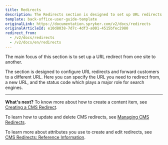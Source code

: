 ```yaml
---
title: Redirects
description: The Redirects section is designed to set up URL redirects to a different URL, as well as add a status code in the Back Office.
template: back-office-user-guide-template
originalLink: https://documentation.spryker.com/v2/docs/redirects
originalArticleId: e10d8038-7d7c-4df3-a001-4515bfec2980
redirect_from:
  - /v2/docs/redirects
  - /v2/docs/en/redirects
---
```


The main focus of this section is to set up a URL redirect from one site to another. 

The section is designed to configure URL redirects and forward customers to a different URL. Here you can specify the URL you need to redirect from, a new URL, and the status code which plays a major role for search engines.
***
**What's next?**
To know more about how to create a content item, see [Creating a CMS Redirect](/docs/scos/user/back-office-user-guides/{{page.version}}/content/redirects/creating-cms-redirects.html).

To learn how to update and delete CMS redirects, see [Managing CMS Redirects](https://documentation.spryker.com/v2/docs/managing-cms-redirects).

To learn more about attributes you use to create and edit redirects, see [CMS Redirects: Reference Information](/docs/scos/user/back-office-user-guides/{{page.version}}/content/redirects/references/cms-redirects-references.html).
